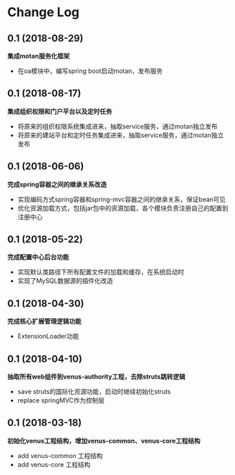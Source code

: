 # Change Log

## 0.1 (2018-08-29)

**集成motan服务化框架**
- 在oa模块中，编写spring boot启动motan，发布服务

## 0.1 (2018-08-17)

**集成组织权限和门户平台以及定时任务**
- 将原来的组织权限系统集成进来，抽取service服务，通过motan独立发布
- 将原来的建站平台和定时任务集成进来，抽取service服务，通过motan独立发布

## 0.1 (2018-06-06)

**完成spring容器之间的继承关系改造**
- 实现编码方式spring容器和spring-mvc容器之间的继承关系，保证bean可见
- 优化资源加载方式，包括jar包中的资源加载，各个模块负责注册自己的配置到注册中心

## 0.1 (2018-05-22)

**完成配置中心后台功能**
- 实现默认类路径下所有配置文件的加载和缓存，在系统启动时
- 实现了MySQL数据源的插件化改造

## 0.1 (2018-04-30)

**完成核心扩展管理逻辑功能**
- ExtensionLoader功能

## 0.1 (2018-04-10)

**抽取所有web组件到venus-authority工程，去除struts跳转逻辑**
- save struts的国际化资源功能，启动时继续初始化struts
- replace springMVC作为控制层

## 0.1 (2018-03-18)

**初始化venus工程结构，增加venus-common、venus-core工程结构**
- add venus-common 工程结构
- add venus-core 工程结构


